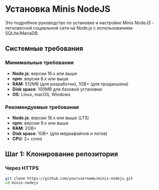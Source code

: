 # Установка Minis NodeJS

Это подробное руководство по установке и настройке Minis NodeJS - легковесной социальной сети на Node.js с использованием SQLite/MariaDB.

## Системные требования

### Минимальные требования
- **Node.js**: версии 16.x или выше
- **npm**: версии 8.x или выше
- **RAM**: 512MB (для разработки), 1GB+ (для продакшена)
- **Disk space**: 100MB для базовой установки
- **OS**: Linux, macOS, Windows

### Рекомендуемые требования
- **Node.js**: версии 18.x или выше (LTS)
- **npm**: версии 9.x или выше
- **RAM**: 2GB+
- **Disk space**: 1GB+ (для медиафайлов и логов)
- **CPU**: 2+ cores

## Шаг 1: Клонирование репозитория

### Через HTTPS
```bash
git clone https://github.com/yourusername/minis-nodejs.git
cd minis-nodejs